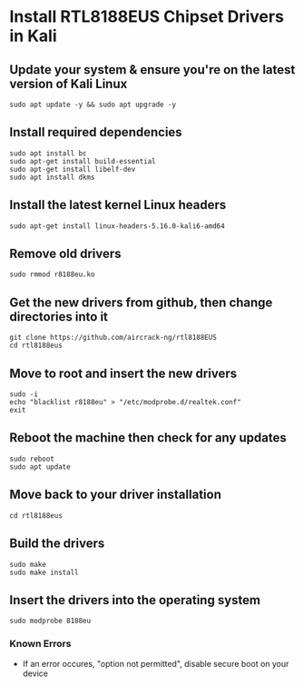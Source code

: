 # Install RTL8188EUS Chipset Drivers in Kali

## Update your system & ensure you're on the latest version of Kali Linux

```
sudo apt update -y && sudo apt upgrade -y
```

## Install required dependencies

```
sudo apt install bc
sudo apt-get install build-essential
sudo apt-get install libelf-dev
sudo apt install dkms
```

## Install the latest kernel Linux headers

```
sudo apt-get install linux-headers-5.16.0-kali6-amd64
```

## Remove old drivers

```
sudo rmmod r8188eu.ko
```

## Get the new drivers from github, then change directories into it

```
git clone https://github.com/aircrack-ng/rtl8188EUS
cd rtl8188eus
```

## Move to root and insert the new drivers

```
sudo -i
echo "blacklist r8188eu" > "/etc/modprobe.d/realtek.conf"
exit
```

## Reboot the machine then check for any updates

```
sudo reboot
sudo apt update
```

## Move back to your driver installation

```
cd rtl8188eus
```

## Build the drivers

```
sudo make
sudo make install
```

## Insert the drivers into the operating system

```
sudo modprobe 8188eu
```

### Known Errors
* If an error occures, "option not permitted", disable secure boot on your device
